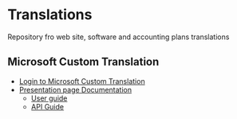 # Translations
Repository fro web site, software and accounting plans translations 

## Microsoft Custom Translation

- [Login to Microsoft Custom Translation](https://portal.customtranslator.azure.ai/)
- [Presentation page Documentation](https://portal.customtranslator.azure.ai/)
  - [User guide](https://docs.microsoft.com/en-us/azure/cognitive-services/translator/custom-translator/overview)
  - [API Guide](https://docs.microsoft.com/en-us/azure/cognitive-services/translator/translator-info-overview)
  
 
